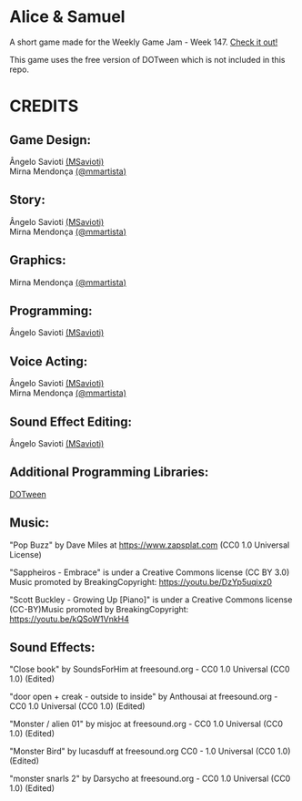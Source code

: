 # Alice & Samuel
A short game made for the Weekly Game Jam - Week 147. [Check it out!](https://msavioti.itch.io/aliceandsamuel)

This game uses the free version of DOTween which is not included in this repo.

# CREDITS
## Game Design:
Ângelo Savioti [(MSavioti)](https://linktr.ee/msavioti)\
Mirna Mendonça [(@mmartista)](https://www.instagram.com/mmartista/)

## Story:
Ângelo Savioti [(MSavioti)](https://linktr.ee/msavioti)\
Mirna Mendonça [(@mmartista)](https://www.instagram.com/mmartista/)

## Graphics:
Mirna Mendonça [(@mmartista)](https://www.instagram.com/mmartista/)

## Programming:
Ângelo Savioti [(MSavioti)](https://linktr.ee/msavioti)

## Voice Acting:
Ângelo Savioti [(MSavioti)](https://linktr.ee/msavioti)\
Mirna Mendonça [(@mmartista)](https://www.instagram.com/mmartista/)

## Sound Effect Editing:
Ângelo Savioti [(MSavioti)](https://linktr.ee/msavioti)

## Additional Programming Libraries:
[DOTween](http://dotween.demigiant.com/)

## Music:
"Pop Buzz" by Dave Miles at https://www.zapsplat.com (CC0 1.0 Universal License)

"Sappheiros - Embrace" is under a Creative Commons license (CC BY 3.0) Music promoted by BreakingCopyright: https://youtu.be/DzYp5uqixz0

"Scott Buckley - Growing Up [Piano]" is under a Creative Commons license (CC-BY)Music promoted by BreakingCopyright: https://youtu.be/kQSoW1VnkH4

## Sound Effects:
"Close book" by SoundsForHim at freesound.org - CC0 1.0 Universal (CC0 1.0) (Edited)

"door open + creak - outside to inside" by Anthousai at freesound.org - CC0 1.0 Universal (CC0 1.0) (Edited)

"Monster / alien 01" by misjoc at freesound.org - CC0 1.0 Universal (CC0 1.0) (Edited)

"Monster Bird" by lucasduff at freesound.org CC0 - 1.0 Universal (CC0 1.0) (Edited)

"monster snarls 2" by Darsycho at freesound.org - CC0 1.0 Universal (CC0 1.0) (Edited)

